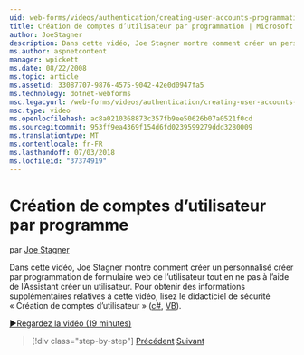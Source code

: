 ```yaml
---
uid: web-forms/videos/authentication/creating-user-accounts-programmatically
title: Création de comptes d’utilisateur par programmation | Microsoft Docs
author: JoeStagner
description: Dans cette vidéo, Joe Stagner montre comment créer un personnalisé créer par programmation de formulaire web de l’utilisateur tout en ne pas à l’aide de l’Assistant créer un utilisateur. Pour plus je...
ms.author: aspnetcontent
manager: wpickett
ms.date: 08/22/2008
ms.topic: article
ms.assetid: 33087707-9876-4575-9042-42e0d0947fa5
ms.technology: dotnet-webforms
msc.legacyurl: /web-forms/videos/authentication/creating-user-accounts-programmatically
msc.type: video
ms.openlocfilehash: ac8a0210368873c357fb9ee50626b07a0521f0cd
ms.sourcegitcommit: 953ff9ea4369f154d6fd0239599279ddd3280009
ms.translationtype: MT
ms.contentlocale: fr-FR
ms.lasthandoff: 07/03/2018
ms.locfileid: "37374919"
---
```

<a name="creating-user-accounts-programmatically"></a>Création de comptes d’utilisateur par programme
====================
par [Joe Stagner](https://github.com/JoeStagner)

Dans cette vidéo, Joe Stagner montre comment créer un personnalisé créer par programmation de formulaire web de l’utilisateur tout en ne pas à l’aide de l’Assistant créer un utilisateur. Pour obtenir des informations supplémentaires relatives à cette vidéo, lisez le didacticiel de sécurité « Création de comptes d’utilisateur » ([c#](../../overview/older-versions-security/membership/creating-user-accounts-cs.md), [VB](../../overview/older-versions-security/membership/creating-user-accounts-vb.md)).

[&#9654;Regardez la vidéo (19 minutes)](https://channel9.msdn.com/Blogs/ASP-NET-Site-Videos/creating-user-accounts-programmatically)

> [!div class="step-by-step"]
> [Précédent](creating-user-accounts-with-the-create-user-wizard.md)
> [Suivant](validating-users-manually.md)
